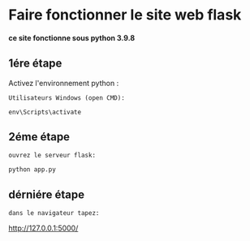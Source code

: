 <h1>Faire fonctionner le site web flask</h1>

<h4>ce site fonctionne sous python 3.9.8 <h4>

<h2>1ére étape</h2>

Activez l'environnement python :<br>

`Utilisateurs Windows (open CMD):`

    env\Scripts\activate
    

<h2>2éme étape </h2>

`ouvrez le serveur flask: `

    python app.py
    
    
    
<h2>dérniére étape</h2>

`dans le navigateur tapez: `

  http://127.0.0.1:5000/

  
